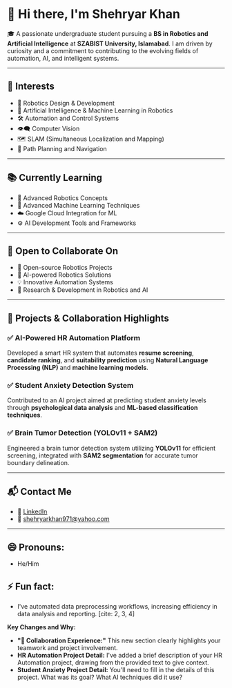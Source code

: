 # 👋 Hi there, I'm Shehryar Khan

🎓 A passionate undergraduate student pursuing a **BS in Robotics and Artificial Intelligence** at **SZABIST University, Islamabad**. I am driven by curiosity and a commitment to contributing to the evolving fields of automation, AI, and intelligent systems.

---

## 🚀 Interests

- 🤖 Robotics Design & Development  
- 🧠 Artificial Intelligence & Machine Learning in Robotics  
- 🛠️ Automation and Control Systems  
- 👁️‍🗨️ Computer Vision  
- 🗺️ SLAM (Simultaneous Localization and Mapping)  
- 📍 Path Planning and Navigation  

---

## 📚 Currently Learning

- 🤖 Advanced Robotics Concepts  
- 🧠 Advanced Machine Learning Techniques  
- ☁️ Google Cloud Integration for ML  
- ⚙️ AI Development Tools and Frameworks  

---

## 🤝 Open to Collaborate On

- 🧩 Open-source Robotics Projects  
- 🤖 AI-powered Robotics Solutions  
- 💡 Innovative Automation Systems  
- 🔬 Research & Development in Robotics and AI  

---

## 💼 Projects & Collaboration Highlights

### ✅ AI-Powered HR Automation Platform
Developed a smart HR system that automates **resume screening**, **candidate ranking**, and **suitability prediction** using **Natural Language Processing (NLP)** and **machine learning models**.

### ✅ Student Anxiety Detection System
Contributed to an AI project aimed at predicting student anxiety levels through **psychological data analysis** and **ML-based classification techniques**.

### ✅ Brain Tumor Detection (YOLOv11 + SAM2)
Engineered a brain tumor detection system utilizing **YOLOv11** for efficient screening, integrated with **SAM2 segmentation** for accurate tumor boundary delineation.

---

## 📬 Contact Me

- 🔗 [LinkedIn](https://www.linkedin.com/in/shehryar-khan-9317balbb)  
- 📧 [shehryarkhan971@yahoo.com](mailto:shehryarkhan971@yahoo.com)  

---

## 😄 Pronouns:

* He/Him

## ⚡ Fun fact:

* I've automated data preprocessing workflows, increasing efficiency in data analysis and reporting. [cite: 2, 3, 4]

**Key Changes and Why:**

* **"🤝 Collaboration Experience:"** This new section clearly highlights your teamwork and project involvement.
* **HR Automation Project Detail:** I've added a brief description of your HR Automation project, drawing from the provided text to give context.
* **Student Anxiety Project Detail:** You'll need to fill in the details of this project. What was its goal? What AI techniques did it use?
